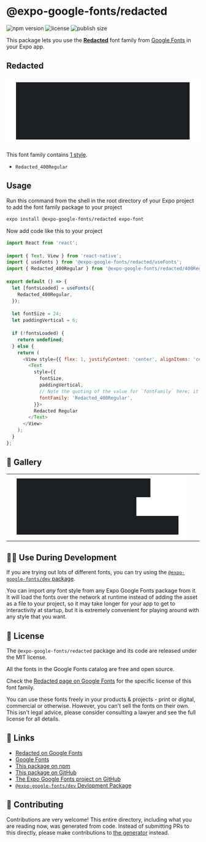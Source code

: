 # @expo-google-fonts/redacted

![npm version](https://flat.badgen.net/npm/v/@expo-google-fonts/redacted)
![license](https://flat.badgen.net/github/license/expo/google-fonts)
![publish size](https://flat.badgen.net/packagephobia/install/@expo-google-fonts/redacted)

This package lets you use the [**Redacted**](https://fonts.google.com/specimen/Redacted) font family from [Google Fonts](https://fonts.google.com/) in your Expo app.

## Redacted

![Redacted](./font-family.png)

This font family contains [1 style](#-gallery).

- `Redacted_400Regular`

## Usage

Run this command from the shell in the root directory of your Expo project to add the font family package to your project
```sh
expo install @expo-google-fonts/redacted expo-font
```

Now add code like this to your project
```js
import React from 'react';

import { Text, View } from 'react-native';
import { useFonts } from '@expo-google-fonts/redacted/useFonts';
import { Redacted_400Regular } from '@expo-google-fonts/redacted/400Regular';

export default () => {
  let [fontsLoaded] = useFonts({
    Redacted_400Regular,
  });

  let fontSize = 24;
  let paddingVertical = 6;

  if (!fontsLoaded) {
    return undefined;
  } else {
    return (
      <View style={{ flex: 1, justifyContent: 'center', alignItems: 'center' }}>
        <Text
          style={{
            fontSize,
            paddingVertical,
            // Note the quoting of the value for `fontFamily` here; it expects a string!
            fontFamily: 'Redacted_400Regular',
          }}>
          Redacted Regular
        </Text>
      </View>
    );
  }
};

```

## 🔡 Gallery


||||
|-|-|-|
|![Redacted_400Regular](.//400Regular/Redacted_400Regular.ttf.png)||||


## 👩‍💻 Use During Development

If you are trying out lots of different fonts, you can try using the [`@expo-google-fonts/dev` package](https://github.com/expo/google-fonts/tree/master/font-packages/dev#readme).

You can import *any* font style from any Expo Google Fonts package from it. It will load the fonts
over the network at runtime instead of adding the asset as a file to your project, so it may take longer
for your app to get to interactivity at startup, but it is extremely convenient
for playing around with any style that you want.

## 📖 License

The `@expo-google-fonts/redacted` package and its code are released under the MIT license.

All the fonts in the Google Fonts catalog are free and open source.

Check the [Redacted page on Google Fonts](https://fonts.google.com/specimen/Redacted) for the specific license of this font family.

You can use these fonts freely in your products & projects - print or digital, commercial or otherwise. However, you can't sell the fonts on their own. This isn't legal advice, please consider consulting a lawyer and see the full license for all details.

## 🔗 Links

- [Redacted on Google Fonts](https://fonts.google.com/specimen/Redacted)
- [Google Fonts](https://fonts.google.com/)
- [This package on npm](https://www.npmjs.com/package/@expo-google-fonts/redacted)
- [This package on GitHub](https://github.com/expo/google-fonts/tree/master/font-packages/redacted)
- [The Expo Google Fonts project on GitHub](https://github.com/expo/google-fonts)
- [`@expo-google-fonts/dev` Devlopment Package](https://github.com/expo/google-fonts/tree/master/font-packages/dev)

## 🤝 Contributing

Contributions are very welcome! This entire directory, including what you are reading now, was generated from code. Instead of submitting PRs to this directly, please make contributions to [the generator](https://github.com/expo/google-fonts/tree/master/packages/generator) instead.
